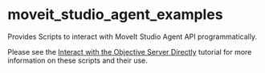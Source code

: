 # moveit_studio_agent_examples

Provides Scripts to interact with MoveIt Studio Agent API programmatically. 

Please see the [Interact with the Objective Server Directly](https://docs.picknik.ai/en/latest/how_to/interact_with_the_objective_server_directly/interact_with_the_objective_server_directly.html) tutorial for more information on these scripts and their use.
